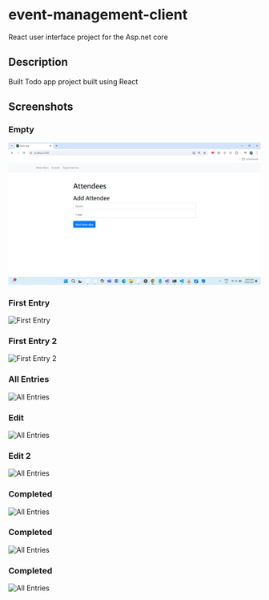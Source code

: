 # event-management-client

 React user interface project for the Asp.net core 
 
## Description
Built Todo app project built using  React
## Screenshots

### Empty
![Empty](src/Screenshot/Screenshot%202024-09-10%20100336.png)

### First Entry
![First Entry](src/Screenshots/Screenshot%202024-09-10%20103610.png)

### First Entry 2
![First Entry 2](src/Screenshots/Screenshot%202024-09-10%20103720.png)

### All Entries
![All Entries](src/Screenshots/Screenshot%202024-09-10%20103746.png)

### Edit
![All Entries](src/Screenshots/Screenshot%202024-09-10%20104035.png)

### Edit 2
![All Entries](src/Screenshots/Screenshot%202024-09-10%20104259.png)

### Completed
![All Entries](src/Screenshots/Screenshot%202024-09-10%20104427.png)
### Completed
![All Entries](src/Screenshots/Screenshot%202024-09-10%20113246.png)
### Completed
![All Entries](src/Screenshots/Screenshot%202024-09-10%20113308.png)
